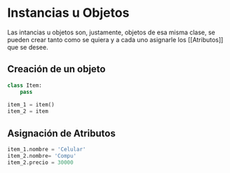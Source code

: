# Instancias u Objetos
Las intancias u objetos son, justamente, objetos de esa misma clase, se pueden crear tanto como se quiera y a cada uno asignarle los [[Atributos]] que se desee.

## Creación de un objeto
```py
class Item:
	pass
	
item_1 = item()
item_2 = item
```

## Asignación de Atributos
```py
item_1.nombre = 'Celular'
item_2.nombre= 'Compu'
item_2.precio = 30000
```